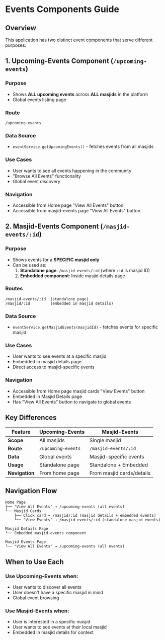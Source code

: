 # Events Components Guide

## Overview

This application has two distinct event components that serve different purposes:

## 1. Upcoming-Events Component (`/upcoming-events`)

### Purpose

- Shows **ALL upcoming events** across **ALL masjids** in the platform
- Global events listing page

### Route

```
/upcoming-events
```

### Data Source

- `eventService.getUpcomingEvents()` - fetches events from all masjids

### Use Cases

- User wants to see all events happening in the community
- "Browse All Events" functionality
- Global event discovery

### Navigation

- Accessible from Home page "View All Events" button
- Accessible from masjid-events page "View All Events" button

## 2. Masjid-Events Component (`/masjid-events/:id`)

### Purpose

- Shows events for a **SPECIFIC masjid only**
- Can be used as:
  1. **Standalone page**: `/masjid-events/:id` (where `:id` is masjid ID)
  2. **Embedded component**: Inside masjid details page

### Routes

```
/masjid-events/:id  (standalone page)
/masjid/:id         (embedded in masjid details)
```

### Data Source

- `eventService.getMasjidEvents(masjidId)` - fetches events for specific masjid

### Use Cases

- User wants to see events at a specific masjid
- Embedded in masjid details page
- Direct access to masjid-specific events

### Navigation

- Accessible from Home page masjid cards "View Events" button
- Embedded in Masjid Details page
- Has "View All Events" button to navigate to global events

## Key Differences

| Feature        | Upcoming-Events    | Masjid-Events             |
| -------------- | ------------------ | ------------------------- |
| **Scope**      | All masjids        | Single masjid             |
| **Route**      | `/upcoming-events` | `/masjid-events/:id`      |
| **Data**       | Global events      | Masjid-specific events    |
| **Usage**      | Standalone page    | Standalone + Embedded     |
| **Navigation** | From home page     | From masjid cards/details |

## Navigation Flow

```
Home Page
├── "View All Events" → /upcoming-events (all events)
└── Masjid Cards
    ├── Click card → /masjid/:id (masjid details + embedded events)
    └── "View Events" → /masjid-events/:id (standalone masjid events)

Masjid Details Page
└── Embedded masjid-events component

Masjid Events Page
└── "View All Events" → /upcoming-events (all events)
```

## When to Use Each

### Use Upcoming-Events when:

- User wants to discover all events
- User doesn't have a specific masjid in mind
- Global event browsing

### Use Masjid-Events when:

- User is interested in a specific masjid
- User wants to see events at their local masjid
- Embedded in masjid details for context
